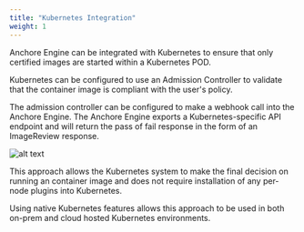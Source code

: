 ```yaml
---
title: "Kubernetes Integration"
weight: 1
---
```


Anchore Engine can be integrated with Kubernetes to ensure that only certified images are started within a Kubernetes POD.

Kubernetes can be configured to use an Admission Controller to validate that the container image is compliant with the user's policy.

The admission controller can be configured to make a webhook call into the Anchore Engine. The Anchore Engine exports a Kubernetes-specific API endpoint and will return the pass of fail response in the form of an ImageReview response.

![alt text](/k8s.png)

This approach allows the Kubernetes system to make the final decision on running an container image and does not require installation of any per-node plugins into Kubernetes. 

Using native Kubernetes features allows this approach to be used in both on-prem and cloud hosted Kubernetes environments.